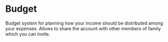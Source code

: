 # Budget
Budget system for planning how your income should be distributed among your expenses. Allows to share the account with other members of family which you can invite.
